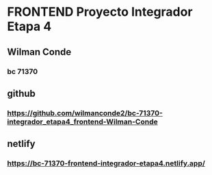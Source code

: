 # FRONTEND Proyecto Integrador Etapa 4
## Wilman Conde
### bc 71370
## github
### https://github.com/wilmanconde2/bc-71370-integrador_etapa4_frontend-Wilman-Conde
## netlify
### https://bc-71370-frontend-integrador-etapa4.netlify.app/